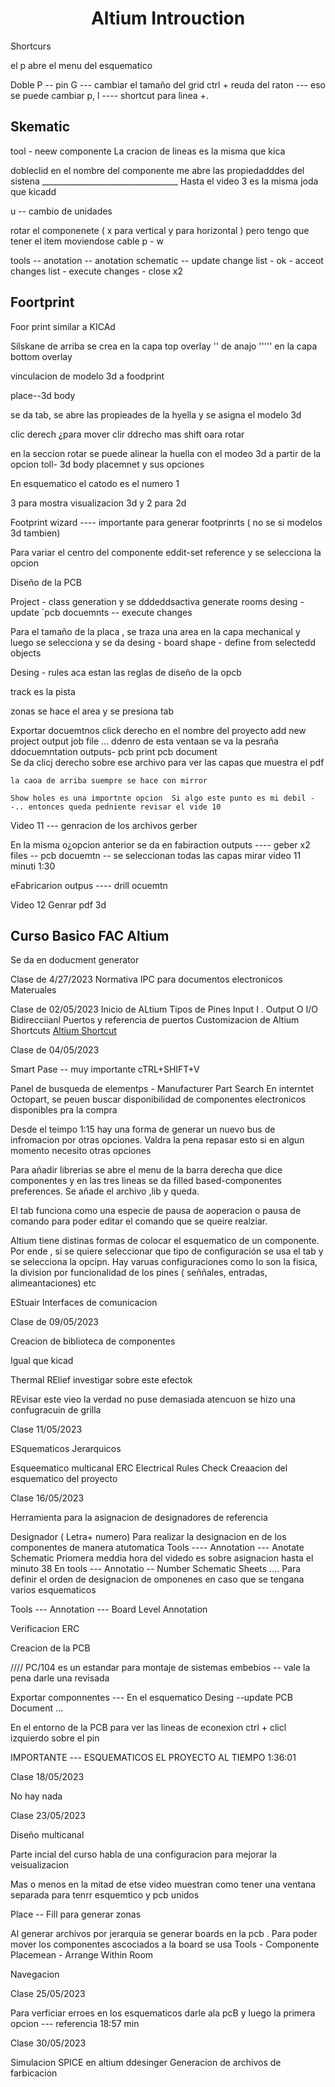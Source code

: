 
<div align="center">
<h1> Altium Introuction</h1> 
<p>

</p>

</div>


Shortcurs

el p abre el menu del esquematico 

Doble P -- pin 
G --- cambiar el tamaño del grid 
ctrl + reuda del raton --- eso se puede cambiar
p, l ---- shortcut para linea +.



<h2>Skematic </h2>
tool - neew componente 
La cracion de lineas es la misma que kica


dobleclid en el nombre del componente me abre las propiedadddes del sistena 
__________________________________ Hasta el video 3 es la misma joda que kicadd

u -- cambio de unidades

rotar el componenete ( x para vertical y para horizontal ) pero tengo que tener el item moviendose
cable p - w


tools -- anotation -- anotation schematic --  update change list - ok - acceot changes list  - execute changes - close x2



<h2>Foortprint</h2>

Foor print similar a KICAd


Silskane  de arriba se crea en la capa top overlay 
''  de anajo  ''''' en la capa bottom overlay

vinculacion de modelo 3d a foodprint 

place--3d body 

se da tab, se abre las propieades de la hyella y se asigna el modelo 3d


clic derech ¿para mover
clir ddrecho mas shift oara rotar 

en la seccion rotar se puede alinear la huella con el modeo 3d a partir de la opcion toll- 3d body placemnet y sus opciones 

En esquematico el catodo es el numero 1 


  3 para mostra visualizacion 3d y 2 para 2d 


  Footprint wizard ---- importante para generar footprinrts ( no se si modelos 3d tambien)

  Para variar el centro del componente eddit-set reference y se selecciona la opcion 



  Diseño de la PCB

  Project - class generation y se dddeddsactiva  generate rooms
  desing - update ´pcb docuemnts -- execute changes

  Para el tamaño de la placa , se traza una area  en la capa mechanical y luego se selecciona y se da desing - board shape   - define from selectedd objects



  Desing - rules  aca estan las reglas de diseño de la opcb 



  track es la pista 

  zonas se hace el area y se presiona tab 


  Exportar docuemtnos 
    click derecho en el nombre del proyecto add new project output job file    ...  ddenro de esta ventaan se va  la pesraña ddocuemntation outputs- pcb print  pcb document   
    Se da clicj derecho sobre ese archivo para ver las capas que muestra el pdf 


    la caoa de arriba suempre se hace con mirror 

    Show holes es una importnte opcion  Si algo este punto es mi debil --.. entonces queda pedniente revisar el vide 10


Video 11 --- genracion de los archivos gerber 

En la misma o¿opcion anterior se da en fabiraction outputs  ---- geber x2 files -- pcb docuemtn -- se seleccionan todas las capas 
mirar video 11 minuti 1:30

eFabricarion outpus ---- drill ocuemtn



Video 12 Genrar pdf 3d



<h2>Curso Basico FAC Altium </h2>




Se da en doducment generator 

Clase de 4/27/2023
Normativa IPC para documentos electronicos
Materuales 

Clase de 02/05/2023 
Inicio de ALtium 
Tipos de Pines Input I . Output O I/O Bidirecciianl
Puertos y referencia de puertos 
Customizacion de Altium
Shortcuts 
[Altium Shortcut ](https://www.altium.com/documentation/altium-designer/shortcut-keys)



Clase de 04/05/2023

Smart Pase -- muy importante
cTRL+SHIFT+V

Panel de busqueda de elementps - Manufacturer Part Search
En interntet Octopart, se peuen buscar disponibilidad de componentes electronicos disponibles pra la compra 


Desde el teimpo 1:15 hay una forma de generar un nuevo bus de infromacion por otras opciones. Valdra la pena repasar esto si en algun momento necesito otras opciones 

Para añadir librerias se abre el menu de la barra derecha que dice componentes y en las tres lineas se da filled based-componentes preferences. Se añade el archivo ,lib y queda.

El tab funciona como una especie de pausa de aoperacion o pausa de comando para poder editar el comando que se queire realziar.


Altium tiene distinas formas de colocar el esquematico de un componente. Por ende , si se quiere seleccionar que tipo de configuración se usa el tab y se selecciona la opcipn.
Hay varuas configuraciones como lo son la fisica, la division por funcionalidad de los pines ( seññales, entradas, alimeantaciones) etc
 

EStuair Interfaces de comunicacion 

Clase de 09/05/2023


Creacion de biblioteca de componentes

Igual que kicad


Thermal RElief  investigar sobre este efectok 

REvisar este vieo la verdad no puse demasiada atencuon se hizo una confugracuin de grilla



Clase 11/05/2023

ESquematicos Jerarquicos 

Esqueematico multicanal 
ERC  Electrical Rules Check 
Creaacion del esquematico del proyecto 


Clase 16/05/2023


Herramienta  para la asignacion de designadores  de referencia 


Designador ( Letra+ numero)
Para realizar la designacion en de los componentes de manera atutomatica   Tools  ---- Annotation --- Anotate Schematic 
Priomera meddia hora del videdo es sobre asignacion hasta el minuto 38
En tools --- Annotatio -- Number Schematic Sheets .... Para definir el orden de designacion de omponenes en caso que se tengana varios esquematicos 


Tools --- Annotation --- Board Level Annotation 

Verificacion ERC



Creacion de la PCB 



//// PC/104 es un estandar para montaje de sistemas embebios -- vale la pena darle una revisada

Exportar componnentes --- En el esquematico Desing --update PCB Document ...


En el entorno de la PCB para ver las lineas de econexion ctrl + clicl izquierdo sobre el pin 


IMPORTANTE ---  ESQUEMATICOS EL PROYECTO AL TIEMPO 1:36:01 



Clase 18/05/2023 


No hay nada 


Clase 23/05/2023


Diseño multicanal 

Parte incial del curso habla de una configuracion para mejorar la veisualizacion 

Mas o menos en la mitad de etse video muestran como tener una ventana separada para tenrr esquemtico y pcb unidos 


Place -- Fill para generar zonas 


Al generar archivos por jerarquia se generar boards en la pcb . Para poder mover los componentes ascociados  a la board se usa Tools - Componente Placemean - Arrange Within Room 

Navegacion 
 


Clase 25/05/2023


Para verficiar erroes en los esquematicos darle ala pcB y luego la primera opcion --- referencia 18:57 min


Clase   30/05/2023

Simulacion SPICE en altium ddesinger
Generacion de archivos de farbicacion 
